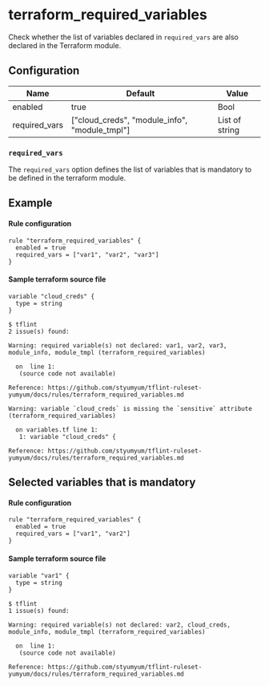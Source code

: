 # terraform_required_variables

Check whether the list of variables declared in `required_vars` are also declared in the Terraform module.

## Configuration

| Name          | Default                                       | Value          |
| ------------- | --------------------------------------------- | -------------- |
| enabled       | true                                          | Bool           |
| required_vars | ["cloud_creds", "module_info", "module_tmpl"] | List of string |

### `required_vars`

The `required_vars` option defines the list of variables that is mandatory to be defined in the terraform module.

## Example

#### Rule configuration

```hcl
rule "terraform_required_variables" {
  enabled = true
  required_vars = ["var1", "var2", "var3"]
}
```

#### Sample terraform source file

```hcl
variable "cloud_creds" {
  type = string
}
```

```
$ tflint
2 issue(s) found:

Warning: required variable(s) not declared: var1, var2, var3, module_info, module_tmpl (terraform_required_variables)

  on  line 1:
   (source code not available)

Reference: https://github.com/styumyum/tflint-ruleset-yumyum/docs/rules/terraform_required_variables.md

Warning: variable `cloud_creds` is missing the `sensitive` attribute (terraform_required_variables)

  on variables.tf line 1:
   1: variable "cloud_creds" {

Reference: https://github.com/styumyum/tflint-ruleset-yumyum/docs/rules/terraform_required_variables.md
```

## Selected variables that is mandatory

#### Rule configuration

```
rule "terraform_required_variables" {
  enabled = true
  required_vars = ["var1", "var2"]
}
```

#### Sample terraform source file

```hcl
variable "var1" {
  type = string
}
```

```
$ tflint
1 issue(s) found:

Warning: required variable(s) not declared: var2, cloud_creds, module_info, module_tmpl (terraform_required_variables)

  on  line 1:
   (source code not available)

Reference: https://github.com/styumyum/tflint-ruleset-yumyum/docs/rules/terraform_required_variables.md
```
